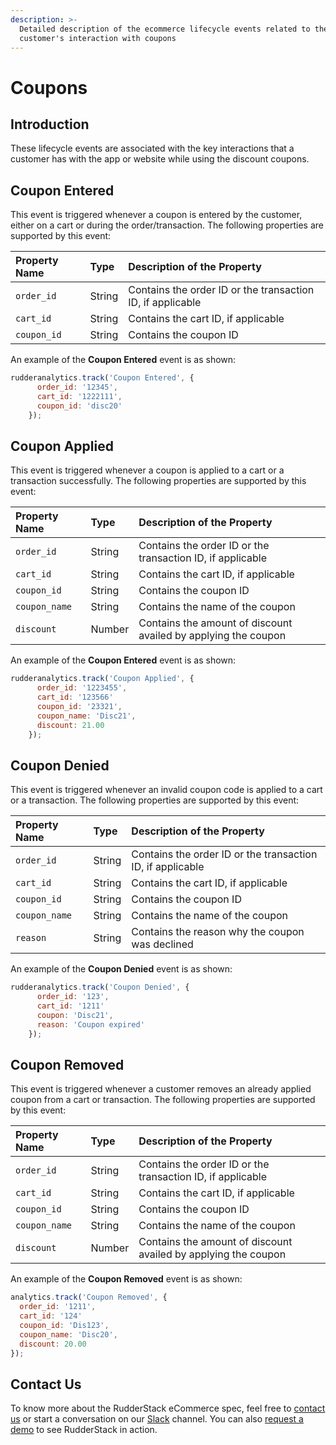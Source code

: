 ```yaml
---
description: >-
  Detailed description of the ecommerce lifecycle events related to the
  customer's interaction with coupons
---
```


# Coupons

## Introduction

These lifecycle events are associated with the key interactions that a customer has with the app or website while using the discount coupons.

## Coupon Entered

This event is triggered whenever a coupon is entered by the customer, either on a cart or during the order/transaction. The following properties are supported by this event:

| **Property Name** | **Type** | **Description of the Property** |
| :--- | :--- | :--- |
| `order_id` | String | Contains the order ID or the transaction ID, if applicable |
| `cart_id` | String | Contains the cart ID, if applicable |
| `coupon_id` | String | Contains the coupon ID |

An example of the **Coupon Entered** event is as shown:

```javascript
rudderanalytics.track('Coupon Entered', {
      order_id: '12345',
      cart_id: '1222111',
      coupon_id: 'disc20'
    });
```

## Coupon Applied

This event is triggered whenever a coupon is applied to a cart or a transaction successfully. The following properties are supported by this event:

| **Property Name** | **Type** | **Description of the Property** |
| :--- | :--- | :--- |
| `order_id` | String | Contains the order ID or the transaction ID, if applicable |
| `cart_id` | String | Contains the cart ID, if applicable |
| `coupon_id` | String | Contains the coupon ID |
| `coupon_name` | String | Contains the name of the coupon |
| `discount` | Number | Contains the amount of discount availed by applying the coupon |

An example of the **Coupon Entered** event is as shown:

```javascript
rudderanalytics.track('Coupon Applied', {
      order_id: '1223455',
      cart_id: '123566'
      coupon_id: '23321',
      coupon_name: 'Disc21',
      discount: 21.00
    });
```

## Coupon Denied

This event is triggered whenever an invalid coupon code is applied to a cart or a transaction. The following properties are supported by this event:

| **Property Name** | **Type** | **Description of the Property** |
| :--- | :--- | :--- |
| `order_id` | String | Contains the order ID or the transaction ID, if applicable |
| `cart_id` | String | Contains the cart ID, if applicable |
| `coupon_id` | String | Contains the coupon ID |
| `coupon_name` | String | Contains the name of the coupon |
| `reason` | String | Contains the reason why the coupon was declined |

An example of the **Coupon Denied** event is as shown:

```javascript
rudderanalytics.track('Coupon Denied', {
      order_id: '123',
      cart_id: '1211'
      coupon: 'Disc21',
      reason: 'Coupon expired'
    });
```

## Coupon Removed

This event is triggered whenever a customer removes an already applied coupon from a cart or transaction. The following properties are supported by this event:

| **Property Name** | **Type** | **Description of the Property** |
| :--- | :--- | :--- |
| `order_id` | String | Contains the order ID or the transaction ID, if applicable |
| `cart_id` | String | Contains the cart ID, if applicable |
| `coupon_id` | String | Contains the coupon ID |
| `coupon_name` | String | Contains the name of the coupon |
| `discount` | Number | Contains the amount of discount availed by applying the coupon |

An example of the **Coupon Removed** event is as shown:

```javascript
analytics.track('Coupon Removed', {
  order_id: '1211',
  cart_id: '124'
  coupon_id: 'Dis123',
  coupon_name: 'Disc20',
  discount: 20.00
});
```

## Contact Us

To know more about the RudderStack eCommerce spec, feel free to [contact us](mailto:%20contact@rudderstack.com) or start a conversation on our [Slack](https://resources.rudderstack.com/join-rudderstack-slack) channel. You can also [request a demo](https://rudderstack.com/request-a-demo/) to see RudderStack in action.

